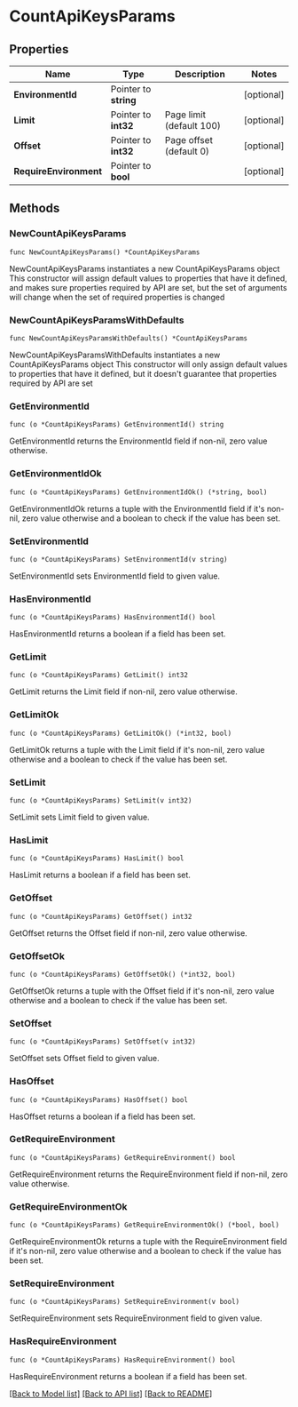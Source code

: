 # CountApiKeysParams

## Properties

Name | Type | Description | Notes
------------ | ------------- | ------------- | -------------
**EnvironmentId** | Pointer to **string** |  | [optional] 
**Limit** | Pointer to **int32** | Page limit (default 100) | [optional] 
**Offset** | Pointer to **int32** | Page offset (default 0) | [optional] 
**RequireEnvironment** | Pointer to **bool** |  | [optional] 

## Methods

### NewCountApiKeysParams

`func NewCountApiKeysParams() *CountApiKeysParams`

NewCountApiKeysParams instantiates a new CountApiKeysParams object
This constructor will assign default values to properties that have it defined,
and makes sure properties required by API are set, but the set of arguments
will change when the set of required properties is changed

### NewCountApiKeysParamsWithDefaults

`func NewCountApiKeysParamsWithDefaults() *CountApiKeysParams`

NewCountApiKeysParamsWithDefaults instantiates a new CountApiKeysParams object
This constructor will only assign default values to properties that have it defined,
but it doesn't guarantee that properties required by API are set

### GetEnvironmentId

`func (o *CountApiKeysParams) GetEnvironmentId() string`

GetEnvironmentId returns the EnvironmentId field if non-nil, zero value otherwise.

### GetEnvironmentIdOk

`func (o *CountApiKeysParams) GetEnvironmentIdOk() (*string, bool)`

GetEnvironmentIdOk returns a tuple with the EnvironmentId field if it's non-nil, zero value otherwise
and a boolean to check if the value has been set.

### SetEnvironmentId

`func (o *CountApiKeysParams) SetEnvironmentId(v string)`

SetEnvironmentId sets EnvironmentId field to given value.

### HasEnvironmentId

`func (o *CountApiKeysParams) HasEnvironmentId() bool`

HasEnvironmentId returns a boolean if a field has been set.

### GetLimit

`func (o *CountApiKeysParams) GetLimit() int32`

GetLimit returns the Limit field if non-nil, zero value otherwise.

### GetLimitOk

`func (o *CountApiKeysParams) GetLimitOk() (*int32, bool)`

GetLimitOk returns a tuple with the Limit field if it's non-nil, zero value otherwise
and a boolean to check if the value has been set.

### SetLimit

`func (o *CountApiKeysParams) SetLimit(v int32)`

SetLimit sets Limit field to given value.

### HasLimit

`func (o *CountApiKeysParams) HasLimit() bool`

HasLimit returns a boolean if a field has been set.

### GetOffset

`func (o *CountApiKeysParams) GetOffset() int32`

GetOffset returns the Offset field if non-nil, zero value otherwise.

### GetOffsetOk

`func (o *CountApiKeysParams) GetOffsetOk() (*int32, bool)`

GetOffsetOk returns a tuple with the Offset field if it's non-nil, zero value otherwise
and a boolean to check if the value has been set.

### SetOffset

`func (o *CountApiKeysParams) SetOffset(v int32)`

SetOffset sets Offset field to given value.

### HasOffset

`func (o *CountApiKeysParams) HasOffset() bool`

HasOffset returns a boolean if a field has been set.

### GetRequireEnvironment

`func (o *CountApiKeysParams) GetRequireEnvironment() bool`

GetRequireEnvironment returns the RequireEnvironment field if non-nil, zero value otherwise.

### GetRequireEnvironmentOk

`func (o *CountApiKeysParams) GetRequireEnvironmentOk() (*bool, bool)`

GetRequireEnvironmentOk returns a tuple with the RequireEnvironment field if it's non-nil, zero value otherwise
and a boolean to check if the value has been set.

### SetRequireEnvironment

`func (o *CountApiKeysParams) SetRequireEnvironment(v bool)`

SetRequireEnvironment sets RequireEnvironment field to given value.

### HasRequireEnvironment

`func (o *CountApiKeysParams) HasRequireEnvironment() bool`

HasRequireEnvironment returns a boolean if a field has been set.


[[Back to Model list]](../README.md#documentation-for-models) [[Back to API list]](../README.md#documentation-for-api-endpoints) [[Back to README]](../README.md)


